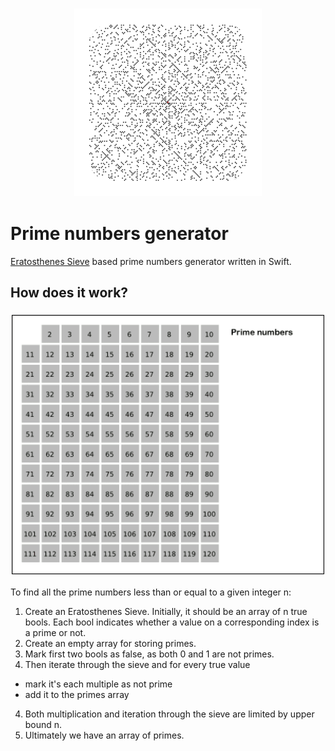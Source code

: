 <h3 align="center">
  <img src="assets/primes_icon_web.png" width="300">
</h3>

# Prime numbers generator

[Eratosthenes Sieve](https://en.wikipedia.org/wiki/Sieve_of_Eratosthenes) based prime numbers generator written in Swift.

## How does it work?

<h3 align="center">
  <img src="assets/animation.gif" width="500">
</h3>

To find all the prime numbers less than or equal to a given integer n:

1. Create an Eratosthenes Sieve. Initially, it should be an array of n true bools. Each bool indicates whether a value on a corresponding index is a prime or not.
2. Create an empty array for storing primes.
2. Mark first two bools as false, as both 0 and 1 are not primes.
3. Then iterate through the sieve and for every true value 
  * mark it's each multiple as not prime
  * add it to the primes array
4. Both multiplication and iteration through the sieve are limited by upper bound n.
4. Ultimately we have an array of primes.
